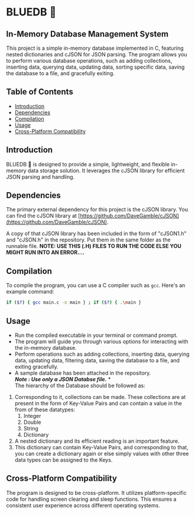 
# **BLUEDB** :fox_face:
## In-Memory Database Management System

This project is a simple in-memory database implemented in C, featuring nested dictionaries and cJSON for JSON parsing. The program allows you to perform various database operations, such as adding collections, inserting data, querying data, updating data, sorting specific data, saving the database to a file, and gracefully exiting.

## Table of Contents

- [Introduction](#introduction)
- [Dependencies](#dependencies)
- [Compilation](#compilation)
- [Usage](#usage)
- [Cross-Platform Compatibility](#cross-platform-compatibility)



## Introduction

BLUEDB :fox_face: is designed to provide a simple, lightweight, and flexible in-memory data storage solution. It leverages the cJSON library for efficient JSON parsing and handling.

## Dependencies

The primary external dependency for this project is the cJSON library. You can find the cJSON library at [https://github.com/DaveGamble/cJSON](https://github.com/DaveGamble/cJSON).

A copy of that cJSON library has been included in the form of "cJSON1.h" and "cJSON.h" in the repository.
Put them in the same folder as the runnable file.
**NOTE: USE THIS (.H) FILES TO RUN THE CODE ELSE YOU MIGHT RUN INTO AN ERROR....**


## Compilation

To compile the program, you can use a C compiler such as `gcc`. Here's an example command:

```bash
if ($?) { gcc main.c -o main } ; if ($?) { .\main }
```


## Usage

* Run the compiled executable in your terminal or command prompt.
* The program will guide you through various options for interacting with the in-memory database.
* Perform operations such as adding collections, inserting data, querying data, updating data, filtering data, saving the database to a file, and exiting gracefully.
* A sample database has been attached in the repository.
<br/>_**Note : Use only a JSON Databse file.**_
*<br/>The hierarchy of the Database should be followed as:

 1) Corresponding to it, collections can be made. These collections are at present in the form of Key-Value Pairs and can contain a value in the from of these datatypes:
    1) Integer
    2) Double
    3) String
    4) Dictionary
 2) A nested dictionary and its efficient reading is an important feature.
 3) This dictionary can contain Key-Value Pairs, and corresponding to that, you can create a dictionary again or else simply values with other three data types can be assigned to the Keys.




## Cross-Platform Compatibility

The program is designed to be cross-platform. It utilizes platform-specific code for handling screen clearing and sleep functions. This ensures a consistent user experience across different operating systems.



